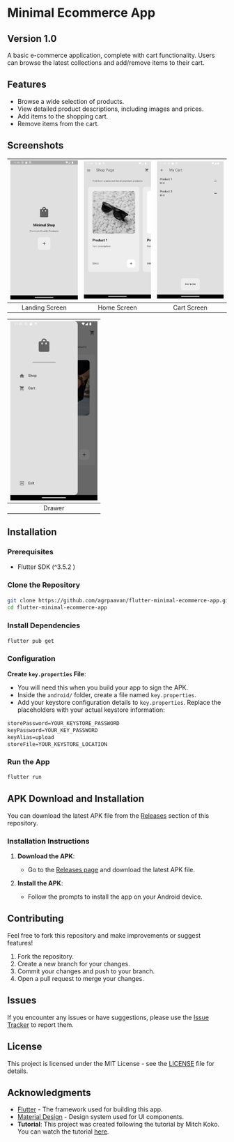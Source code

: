 # Minimal Ecommerce App

## Version 1.0

A basic e-commerce application, complete with cart functionality. Users can browse the latest collections and add/remove items to their cart.

## Features

- Browse a wide selection of products.
- View detailed product descriptions, including images and prices.
- Add items to the shopping cart.
- Remove items from the cart.

## Screenshots

| <img src="assets/screenshots/intro_screen.png" alt="Landing Screen" width="200" /> | <img src="assets/screenshots/shop_screen.png" alt="Home Screen" width="200" /> | <img src="assets/screenshots/cart_screen.png" alt="Cart Screen" width="200" /> |
| :---:|:---:|:---:|
| Landing Screen | Home Screen | Cart Screen |

| <img src="assets/screenshots/drawer.png" alt="Drawer" width="200" /> |
| :---:|
| Drawer |

## Installation

### Prerequisites

- Flutter SDK (^3.5.2 )

### Clone the Repository

```sh
git clone https://github.com/agrpaavan/flutter-minimal-ecommerce-app.git
cd flutter-minimal-ecommerce-app
```

### Install Dependencies

```sh
flutter pub get
```

### Configuration

**Create `key.properties` File**:

- You will need this when you build your app to sign the APK.
- Inside the `android/` folder, create a file named `key.properties`.
- Add your keystore configuration details to `key.properties`. Replace the placeholders with your actual keystore information:

```properties
storePassword=YOUR_KEYSTORE_PASSWORD
keyPassword=YOUR_KEY_PASSWORD
keyAlias=upload
storeFile=YOUR_KEYSTORE_LOCATION
```

### Run the App

```sh
flutter run
```

## APK Download and Installation

You can download the latest APK file from the [Releases](https://github.com/agrpaavan/flutter-minimal-ecommerce-app/releases) section of this repository.

### Installation Instructions

1. **Download the APK**:
   - Go to the [Releases page](https://github.com/agrpaavan/flutter-minimal-ecommerce-app/releases) and download the latest APK file.

2. **Install the APK**:
   - Follow the prompts to install the app on your Android device.

## Contributing

Feel free to fork this repository and make improvements or suggest features!

1. Fork the repository.
2. Create a new branch for your changes.
3. Commit your changes and push to your branch.
4. Open a pull request to merge your changes.

## Issues

If you encounter any issues or have suggestions, please use the [Issue Tracker](https://github.com/agrpaavan/flutter-minimal-ecommerce-app/issues) to report them.

## License

This project is licensed under the MIT License - see the [LICENSE](https://github.com/agrpaavan/flutter-minimal-ecommerce-app/blob/main/LICENSE) file for details.

## Acknowledgments

- [Flutter](https://flutter.dev/) - The framework used for building this app.
- [Material Design](https://material.io/design) - Design system used for UI components.
- **Tutorial**: This project was created following the tutorial by Mitch Koko. You can watch the tutorial [here](https://www.youtube.com/watch?v=rYdP2LnBGsA).
